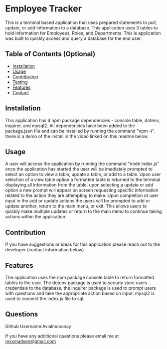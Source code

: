 # Employee Tracker        
This is a terminal based application that uses prepared statements to pull, update, or add information to a database. This application uses 3 tables to hold information for Employees, Roles, and Departments. This is application was built to quickly access and query a database for the end user.


## Table of Contents (Optional)

- [Installation](#installation)
- [Usage](#usage)
- [Contribution](#contribution)
- [Testing](#testing)
- [Features](#features)
- [Contact](#questions)



## Installation
This application has 4 npm package dependencies - console.table, dotenv, inquirer, and mysql2. All dependencies have been added to the package.json file and can be installed by running the command "npm -i". there is a demo of the install in the video linked on this readme below. 

## Usage
A user will access the application by running the command "node index.js" once the application has started the user will be imediately prompted to select an option to view a table, update a table, or add to a table. Upon user selection of a view table option a formatted table is returned to the terminal displaying all information from the table. upon selecting a update or add option a new prompt will appear on screen requesting specific information related to the action they are attempting to make. Upon completion ot user input in the add or update actions the users will be prompted to add or update another, return to the main menu, or exit. This allows users to quickly make multiple updates or return to the main menu to continue taking actions within the application.

## Contribution
If you have suggestions or ideas for this application please reach out to the developer (contact information below)


## Features
The application uses the npm package console.table to return formatted tables to the user. The dotenv package is used to securly store users credentials to the database, the inquirer package is used to prompt users with questions and take the appropriate action based on input. mysql2 is used to connect the index.js file to sql.

## Questions
Github Username:Avialmonanay
 
If you have any additional questions please email me at rexxmadsen@gmail.com


